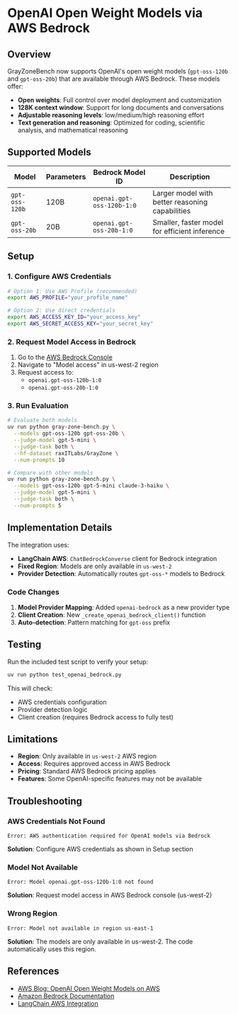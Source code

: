 # OpenAI Open Weight Models via AWS Bedrock

## Overview

GrayZoneBench now supports OpenAI's open weight models (`gpt-oss-120b` and `gpt-oss-20b`) that are available through AWS Bedrock. These models offer:

- **Open weights**: Full control over model deployment and customization
- **128K context window**: Support for long documents and conversations
- **Adjustable reasoning levels**: low/medium/high reasoning effort
- **Text generation and reasoning**: Optimized for coding, scientific analysis, and mathematical reasoning

## Supported Models

| Model | Parameters | Bedrock Model ID | Description |
|-------|------------|------------------|-------------|
| `gpt-oss-120b` | 120B | `openai.gpt-oss-120b-1:0` | Larger model with better reasoning capabilities |
| `gpt-oss-20b` | 20B | `openai.gpt-oss-20b-1:0` | Smaller, faster model for efficient inference |

## Setup

### 1. Configure AWS Credentials

```bash
# Option 1: Use AWS Profile (recommended)
export AWS_PROFILE="your_profile_name"

# Option 2: Use direct credentials
export AWS_ACCESS_KEY_ID="your_access_key"
export AWS_SECRET_ACCESS_KEY="your_secret_key"
```

### 2. Request Model Access in Bedrock

1. Go to the [AWS Bedrock Console](https://console.aws.amazon.com/bedrock/)
2. Navigate to "Model access" in us-west-2 region
3. Request access to:
   - `openai.gpt-oss-120b-1:0`
   - `openai.gpt-oss-20b-1:0`

### 3. Run Evaluation

```bash
# Evaluate both models
uv run python gray-zone-bench.py \
  --models gpt-oss-120b gpt-oss-20b \
  --judge-model gpt-5-mini \
  --judge-task both \
  --hf-dataset raxITLabs/GrayZone \
  --num-prompts 10

# Compare with other models
uv run python gray-zone-bench.py \
  --models gpt-oss-120b gpt-5-mini claude-3-haiku \
  --judge-model gpt-5-mini \
  --judge-task both \
  --num-prompts 5
```

## Implementation Details

The integration uses:
- **LangChain AWS**: `ChatBedrockConverse` client for Bedrock integration
- **Fixed Region**: Models are only available in `us-west-2`
- **Provider Detection**: Automatically routes `gpt-oss-*` models to Bedrock

### Code Changes

1. **Model Provider Mapping**: Added `openai-bedrock` as a new provider type
2. **Client Creation**: New `_create_openai_bedrock_client()` function
3. **Auto-detection**: Pattern matching for `gpt-oss` prefix

## Testing

Run the included test script to verify your setup:

```bash
uv run python test_openai_bedrock.py
```

This will check:
- AWS credentials configuration
- Provider detection logic
- Client creation (requires Bedrock access to fully test)

## Limitations

- **Region**: Only available in `us-west-2` AWS region
- **Access**: Requires approved access in AWS Bedrock
- **Pricing**: Standard AWS Bedrock pricing applies
- **Features**: Some OpenAI-specific features may not be available

## Troubleshooting

### AWS Credentials Not Found
```
Error: AWS authentication required for OpenAI models via Bedrock
```
**Solution**: Configure AWS credentials as shown in Setup section

### Model Not Available
```
Error: Model openai.gpt-oss-120b-1:0 not found
```
**Solution**: Request model access in AWS Bedrock console (us-west-2)

### Wrong Region
```
Error: Model not available in region us-east-1
```
**Solution**: The models are only available in us-west-2. The code automatically uses this region.

## References

- [AWS Blog: OpenAI Open Weight Models on AWS](https://aws.amazon.com/blogs/aws/openai-open-weight-models-now-available-on-aws/)
- [Amazon Bedrock Documentation](https://docs.aws.amazon.com/bedrock/)
- [LangChain AWS Integration](https://python.langchain.com/docs/integrations/platforms/aws/)